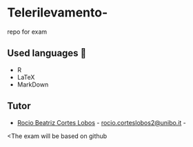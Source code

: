 # Telerilevamento-
repo for exam 
## Used languages 📖
+ R
+ LaTeX
+ MarkDown


## Tutor 
+  [Rocio Beatriz Cortes Lobos](https://www.unibo.it/sitoweb/rocio.corteslobos2) - rocio.corteslobos2@unibo.it -

<The exam will be based on github
